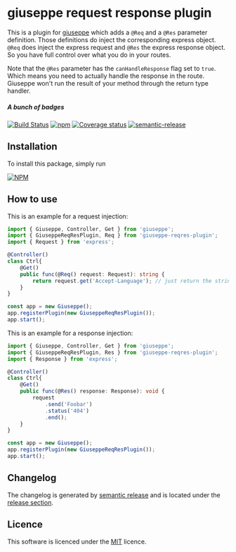# giuseppe request response plugin

This is a plugin for [giuseppe](http://giuseppe.smartive.ch) which adds a `@Req` and a `@Res` parameter definition.
Those definitions do inject the corresponding express object. `@Req` does inject the express request and `@Res` the
express response object. So you have full control over what you do in your routes.

Note that the `@Res` parameter has the `canHandleResponse` flag set to `true`. Which means you need to actually
handle the response in the route. Giuseppe won't run the result of your method through the return type handler.

##### A bunch of badges

[![Build Status](https://travis-ci.org/smartive/giuseppe-reqres-plugin.svg)](https://travis-ci.org/smartive/giuseppe-reqres-plugin)
[![npm](https://img.shields.io/npm/v/giuseppe-reqres-plugin.svg?maxAge=3600)](https://www.npmjs.com/package/giuseppe-reqres-plugin)
[![Coverage status](https://img.shields.io/coveralls/smartive/giuseppe-reqres-plugin.svg?maxAge=3600)](https://coveralls.io/github/smartive/giuseppe-reqres-plugin)
[![semantic-release](https://img.shields.io/badge/%20%20%F0%9F%93%A6%F0%9F%9A%80-semantic--release-e10079.svg)](https://github.com/semantic-release/semantic-release)

## Installation

To install this package, simply run

[![NPM](https://nodei.co/npm/giuseppe-reqres-plugin.png?downloads=true&stars=true)](https://nodei.co/npm/giuseppe-reqres-plugin/)

## How to use

This is an example for a request injection:
```typescript
import { Giuseppe, Controller, Get } from 'giuseppe';
import { GiuseppeReqResPlugin, Req } from 'giuseppe-reqres-plugin';
import { Request } from 'express';

@Controller()
class Ctrl{
    @Get()
    public func(@Req() request: Request): string {
        return request.get('Accept-Language'); // just return the string value of the header Accept-Language
    }
}

const app = new Giuseppe();
app.registerPlugin(new GiuseppeReqResPlugin());
app.start();
```

This is an example for a response injection:
```typescript
import { Giuseppe, Controller, Get } from 'giuseppe';
import { GiuseppeReqResPlugin, Res } from 'giuseppe-reqres-plugin';
import { Response } from 'express';

@Controller()
class Ctrl{
    @Get()
    public func(@Res() response: Response): void {
        request
            .send('Foobar')
            .status('404')
            .end();
    }
}

const app = new Giuseppe();
app.registerPlugin(new GiuseppeReqResPlugin());
app.start();
```

## Changelog

The changelog is generated by [semantic release](https://github.com/semantic-release/semantic-release) and is located under the 
[release section](https://github.com/smartive/giuseppe-reqres-plugin/releases).

## Licence

This software is licenced under the [MIT](LICENSE) licence.

